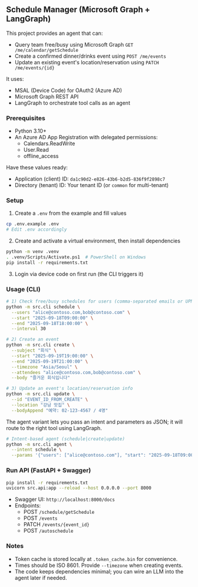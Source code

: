 ## Schedule Manager (Microsoft Graph + LangGraph)

This project provides an agent that can:

- Query team free/busy using Microsoft Graph `GET /me/calendar/getSchedule`
- Create a confirmed dinner/drinks event using `POST /me/events`
- Update an existing event's location/reservation using `PATCH /me/events/{id}`

It uses:

- MSAL (Device Code) for OAuth2 (Azure AD)
- Microsoft Graph REST API
- LangGraph to orchestrate tool calls as an agent

### Prerequisites

- Python 3.10+
- An Azure AD App Registration with delegated permissions:
  - Calendars.ReadWrite
  - User.Read
  - offline_access

Have these values ready:

- Application (client) ID: `da1c90d2-e826-43b6-b2d5-836f9f2898c7`
- Directory (tenant) ID: Your tenant ID (or `common` for multi-tenant)

### Setup

1) Create a `.env` from the example and fill values

```bash
cp .env.example .env
# Edit .env accordingly
```

2) Create and activate a virtual environment, then install dependencies

```bash
python -m venv .venv
. .venv/Scripts/Activate.ps1  # PowerShell on Windows
pip install -r requirements.txt
```

3) Login via device code on first run (the CLI triggers it)

### Usage (CLI)

```bash
# 1) Check free/busy schedules for users (comma-separated emails or UPNs)
python -m src.cli schedule \
  --users "alice@contoso.com,bob@contoso.com" \
  --start "2025-09-18T09:00:00" \
  --end "2025-09-18T18:00:00" \
  --interval 30

# 2) Create an event
python -m src.cli create \
  --subject "회식" \
  --start "2025-09-19T19:00:00" \
  --end "2025-09-19T21:00:00" \
  --timezone "Asia/Seoul" \
  --attendees "alice@contoso.com,bob@contoso.com" \
  --body "즐거운 회식입니다"

# 3) Update an event's location/reservation info
python -m src.cli update \
  --id "EVENT_ID_FROM_CREATE" \
  --location "강남 맛집" \
  --bodyAppend "예약: 02-123-4567 / 4명"
```

The agent variant lets you pass an intent and parameters as JSON; it will route to the right tool using LangGraph.

```bash
# Intent-based agent (schedule|create|update)
python -m src.cli agent \
  --intent schedule \
  --params '{"users": ["alice@contoso.com"], "start": "2025-09-18T09:00:00", "end": "2025-09-18T18:00:00", "interval": 30}'
```

### Run API (FastAPI + Swagger)

```bash
pip install -r requirements.txt
uvicorn src.api:app --reload --host 0.0.0.0 --port 8000
```

- Swagger UI: `http://localhost:8000/docs`
- Endpoints:
  - POST `/schedule/getSchedule`
  - POST `/events`
  - PATCH `/events/{event_id}`
  - POST `/autoschedule`

### Notes

- Token cache is stored locally at `.token_cache.bin` for convenience.
- Times should be ISO 8601. Provide `--timezone` when creating events.
- The code keeps dependencies minimal; you can wire an LLM into the agent later if needed.


